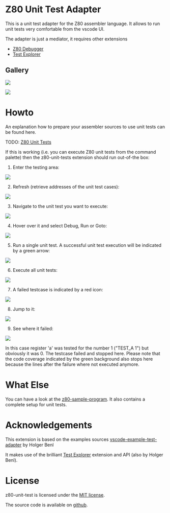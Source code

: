 # Z80 Unit Test Adapter

This is a unit test adapter for the Z80 assembler language.
It allows to run unit tests very comfortable from the vscode UI.

The adapter is just a mediator, it requires other extensions
- [Z80 Debugger](https://github.com/maziac/z80-debug)
- [Test Explorer](https://marketplace.visualstudio.com/items?itemName=hbenl.vscode-test-explorer) 


## Gallery

![](documentation/images/gallery_unittest.gif)

![](documentation/images/gallery_unittest_fail.gif)


# Howto

An explanation how to prepare your assembler sources to use unit tests can be found here.

TODO:
[Z80 Unit Tests](https://github.com/maziac/z80-debug/...)

If this is working (i.e. you can execute Z80 unit tests from the command palette) then the z80-unit-tests extension should run out-of-the box:

1. Enter the testing area:

![](documentation/images/gallery_ut0.jpg)

2. Refresh (retrieve addresses of the unit test cases):

![](documentation/images/gallery_ut1.jpg)

3. Navigate to the unit test you want to execute:

![](documentation/images/gallery_ut2.jpg)

4. Hover over it and select Debug, Run or Goto:

![](documentation/images/gallery_ut3.jpg)

5. Run a single unit test. A successful unit test execution will be indicated by a green arrow:

![](documentation/images/gallery_ut4.jpg)

6. Execute all unit tests:

![](documentation/images/gallery_ut5.jpg)

7. A failed testcase is indicated by a red icon:

![](documentation/images/gallery_ut6.jpg)

8. Jump to it:

![](documentation/images/gallery_ut7.jpg)

9. See where it failed:

![](documentation/images/gallery_ut8.jpg)

In this case register 'a' was tested for the number 1 ("TEST_A 1") but obviously it was 0.
The testcase failed and stopped here.
Please note that the code coverage indicated by the green background also stops here because the lines after the failure where not executed anymore.


# What Else

You can have a look at the [z80-sample-program](https://github.com/maziac/z80-sample-program).
It also contains a complete setup for unit tests.


# Acknowledgements

This extension is based on the examples sources [vscode-example-test-adapter](https://github.com/hbenl/vscode-example-test-adapter) by Holger Benl

It makes use of the brilliant [Test Explorer](https://marketplace.visualstudio.com/items?itemName=hbenl.vscode-test-explorer) extension and API (also by Holger Benl).


# License

z80-unit-test is licensed under the [MIT license]().

The source code is available on [github]().


